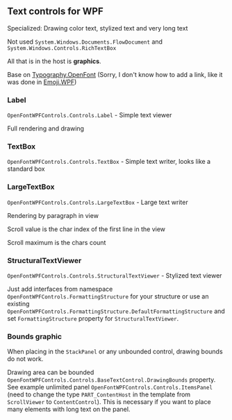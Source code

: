 ## Text controls for WPF

Specialized: Drawing color text, stylized text and very long text

Not used `System.Windows.Documents.FlowDocument` and `System.Windows.Controls.RichTextBox`

All that is in the host is **graphics**.

Base on  [Typography.OpenFont](https://github.com/samhocevar-forks/typography/tree/master/Typography.OpenFont) (Sorry, I don't know how to add a link, like it was done in [Emoji.WPF](https://github.com/samhocevar/emoji.wpf))

### Label 

`OpenFontWPFControls.Controls.Label` - Simple text viewer

Full rendering and drawing

### TextBox

`OpenFontWPFControls.Controls.TextBox` - Simple text writer, looks like a standard box

### LargeTextBox

`OpenFontWPFControls.Controls.LargeTextBox` - Large text writer

Rendering by paragraph in view

Scroll value is the char index of the first line in the view

Scroll maximum is the chars count

### StructuralTextViewer

`OpenFontWPFControls.Controls.StructuralTextViewer` - Stylized text viewer

Just add interfaces from namespace `OpenFontWPFControls.FormattingStructure` for your structure or use an existing `OpenFontWPFControls.FormattingStructure.DefaultFormattingStructure` and set `FormattingStructure` property for `StructuralTextViewer`.


### Bounds graphic

When placing in the `StackPanel` or any unbounded control, drawing bounds do not work.

Drawing area can be bounded `OpenFontWPFControls.Controls.BaseTextControl.DrawingBounds` property. See example unlimited panel `OpenFontWPFControls.Controls.ItemsPanel` (need to change the type `PART_ContentHost` in the template from `ScrollViewer` to `ContentControl`). This is necessary if you want to place many elements with long text on the panel.
